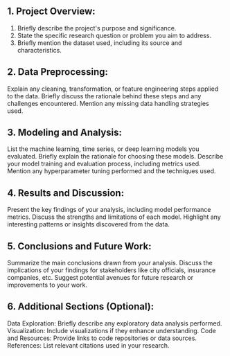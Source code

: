 ## 1. Project Overview:
1. Briefly describe the project's purpose and significance.
2. State the specific research question or problem you aim to address.
3. Briefly mention the dataset used, including its source and characteristics.
   
## 2. Data Preprocessing:
Explain any cleaning, transformation, or feature engineering steps applied to the data.
Briefly discuss the rationale behind these steps and any challenges encountered.
Mention any missing data handling strategies used.

## 3. Modeling and Analysis:

List the machine learning, time series, or deep learning models you evaluated.
Briefly explain the rationale for choosing these models.
Describe your model training and evaluation process, including metrics used.
Mention any hyperparameter tuning performed and the techniques used.

## 4. Results and Discussion:

Present the key findings of your analysis, including model performance metrics.
Discuss the strengths and limitations of each model.
Highlight any interesting patterns or insights discovered from the data.

## 5. Conclusions and Future Work:

Summarize the main conclusions drawn from your analysis.
Discuss the implications of your findings for stakeholders like city officials, insurance companies, etc.
Suggest potential avenues for future research or improvements to your work.

## 6. Additional Sections (Optional):
Data Exploration: Briefly describe any exploratory data analysis performed.
Visualization: Include visualizations if they enhance understanding.
Code and Resources: Provide links to code repositories or data sources.
References: List relevant citations used in your research.
